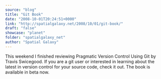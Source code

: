 ```yaml
---
source: "blog"
title: "Git Book"
date: "2008-10-01T20:24:51+0000"
link: "http://spatialgalaxy.net/2008/10/01/git-book/"
draft: "false"
showcase: "planet"
folder: "spatialgalaxy_net"
author: "Spatial Galaxy"
---
```


This weekend I finished reviewing Pragmatic Version Control Using Git by Travis Swicegood. If you are a git user or interested in learning about the latest in version control for your source code, check it out. The book is available in beta now.
